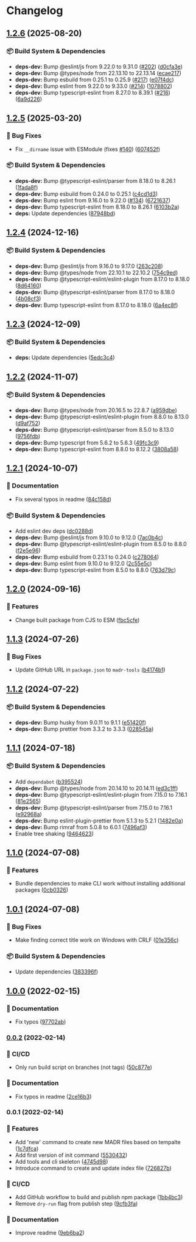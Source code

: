 # Changelog

## [1.2.6](https://github.com/nioe/madr-tools/compare/v1.2.5...v1.2.6) (2025-08-20)


### 📦 Build System & Dependencies

* **deps-dev:** Bump @eslint/js from 9.22.0 to 9.31.0 ([#202](https://github.com/nioe/madr-tools/issues/202)) ([d0cfa3e](https://github.com/nioe/madr-tools/commit/d0cfa3ee51714386ba0e9d34989076b0552cef78))
* **deps-dev:** Bump @types/node from 22.13.10 to 22.13.14 ([ecae217](https://github.com/nioe/madr-tools/commit/ecae21737ca2290dc379ecb2ea1e3d2f5f111c19))
* **deps-dev:** Bump esbuild from 0.25.1 to 0.25.9 ([#217](https://github.com/nioe/madr-tools/issues/217)) ([e07f4dc](https://github.com/nioe/madr-tools/commit/e07f4dc66adf9c8aa474f27f178d19e95827965e))
* **deps-dev:** Bump eslint from 9.22.0 to 9.33.0 ([#214](https://github.com/nioe/madr-tools/issues/214)) ([1078802](https://github.com/nioe/madr-tools/commit/107880271ffa88793edb26faa50203b32ac2f515))
* **deps-dev:** Bump typescript-eslint from 8.27.0 to 8.39.1 ([#216](https://github.com/nioe/madr-tools/issues/216)) ([6a9d226](https://github.com/nioe/madr-tools/commit/6a9d22641f92016c56dfc7280dd287c45ecec854))

## [1.2.5](https://github.com/nioe/madr-tools/compare/v1.2.4...v1.2.5) (2025-03-20)


### 🐛 Bug Fixes

* Fix `__dirname` issue with ESModule (fixes [#140](https://github.com/nioe/madr-tools/issues/140)) ([607452f](https://github.com/nioe/madr-tools/commit/607452f743ab1ae4f54a681145224762a56f714b))


### 📦 Build System & Dependencies

* **deps-dev:** Bump @typescript-eslint/parser from 8.18.0 to 8.26.1 ([1fada8f](https://github.com/nioe/madr-tools/commit/1fada8f57fe06f0527ecb7dfbec3216ca23d6aab))
* **deps-dev:** Bump esbuild from 0.24.0 to 0.25.1 ([c4cd1d3](https://github.com/nioe/madr-tools/commit/c4cd1d3986e051d57734088d292e58e8b607d07a))
* **deps-dev:** Bump eslint from 9.16.0 to 9.22.0 ([#134](https://github.com/nioe/madr-tools/issues/134)) ([6721637](https://github.com/nioe/madr-tools/commit/672163798110de5b25cd5f574d97db7e1927c090))
* **deps-dev:** Bump typescript-eslint from 8.18.0 to 8.26.1 ([6103b2a](https://github.com/nioe/madr-tools/commit/6103b2a2a2b4d0a343a65b02cf34d4327e441c8d))
* **deps:** Update dependencies ([87948bd](https://github.com/nioe/madr-tools/commit/87948bde007dc33f1e48a6d254ee7b627b905a65))

## [1.2.4](https://github.com/nioe/madr-tools/compare/v1.2.3...v1.2.4) (2024-12-16)


### 📦 Build System & Dependencies

* **deps-dev:** Bump @eslint/js from 9.16.0 to 9.17.0 ([263c208](https://github.com/nioe/madr-tools/commit/263c20894a8715767d796646d7a439437b55c292))
* **deps-dev:** Bump @types/node from 22.10.1 to 22.10.2 ([754c9ed](https://github.com/nioe/madr-tools/commit/754c9ed0fdb3b55291311bf637ab8f2cccb3d07b))
* **deps-dev:** Bump @typescript-eslint/eslint-plugin from 8.17.0 to 8.18.0 ([8d64160](https://github.com/nioe/madr-tools/commit/8d64160c63ed7a586f6050149da62f3307e6252a))
* **deps-dev:** Bump @typescript-eslint/parser from 8.17.0 to 8.18.0 ([4b08cf3](https://github.com/nioe/madr-tools/commit/4b08cf3e8427384c12cb16ad748ee5ba474ca350))
* **deps-dev:** Bump typescript-eslint from 8.17.0 to 8.18.0 ([6a4ec8f](https://github.com/nioe/madr-tools/commit/6a4ec8f4d9b0897ce418a72bc20e7ed3c0b607c5))

## [1.2.3](https://github.com/nioe/madr-tools/compare/v1.2.2...v1.2.3) (2024-12-09)


### 📦 Build System & Dependencies

* **deps:** Update dependencies ([5edc3c4](https://github.com/nioe/madr-tools/commit/5edc3c461ab4d61995f49f5fa088e03f4fbbe9ba))

## [1.2.2](https://github.com/nioe/madr-tools/compare/v1.2.1...v1.2.2) (2024-11-07)


### 📦 Build System & Dependencies

* **deps-dev:** Bump @types/node from 20.16.5 to 22.8.7 ([a959dbe](https://github.com/nioe/madr-tools/commit/a959dbe21c0208e454a505b679213d3a8898e234))
* **deps-dev:** Bump @typescript-eslint/eslint-plugin from 8.8.0 to 8.13.0 ([d9af752](https://github.com/nioe/madr-tools/commit/d9af75202243545e029b2fbea06a7ac293a9a628))
* **deps-dev:** Bump @typescript-eslint/parser from 8.5.0 to 8.13.0 ([9756fdb](https://github.com/nioe/madr-tools/commit/9756fdbbfbda9f9425d459078d28dd8e454159c9))
* **deps-dev:** Bump typescript from 5.6.2 to 5.6.3 ([49fc3c9](https://github.com/nioe/madr-tools/commit/49fc3c9e99a59ebc5cb7805addcf7f52c1503fc8))
* **deps-dev:** Bump typescript-eslint from 8.8.0 to 8.12.2 ([3808a58](https://github.com/nioe/madr-tools/commit/3808a589c1589d1743abf6f0726efc086e532019))

## [1.2.1](https://github.com/nioe/madr-tools/compare/v1.2.0...v1.2.1) (2024-10-07)


### 📖 Documentation

* Fix several typos in readme ([84c158d](https://github.com/nioe/madr-tools/commit/84c158d87e01b2c2b0a8966a35c5c673062830a1))


### 📦 Build System & Dependencies

* Add eslint dev deps ([dc0288d](https://github.com/nioe/madr-tools/commit/dc0288d70f9ea62f96f23b3ba1ce6104092bfa8f))
* **deps-dev:** Bump @eslint/js from 9.10.0 to 9.12.0 ([7ac0b4c](https://github.com/nioe/madr-tools/commit/7ac0b4c5e4075b306b26a762f923b7aeeca21a20))
* **deps-dev:** Bump @typescript-eslint/eslint-plugin from 8.5.0 to 8.8.0 ([f2e5e96](https://github.com/nioe/madr-tools/commit/f2e5e96319e16b50b2eac566a87562d913ec421d))
* **deps-dev:** Bump esbuild from 0.23.1 to 0.24.0 ([c278064](https://github.com/nioe/madr-tools/commit/c278064d1d0837bd44c953fd86e06426c947bdbe))
* **deps-dev:** Bump eslint from 9.10.0 to 9.12.0 ([2c55e5c](https://github.com/nioe/madr-tools/commit/2c55e5c34daf92f2eecc92a62b48acec25c6730f))
* **deps-dev:** Bump typescript-eslint from 8.5.0 to 8.8.0 ([763d79c](https://github.com/nioe/madr-tools/commit/763d79cefcc1f704ae12ae482a725f103415aefe))

## [1.2.0](https://github.com/nioe/madr-tools/compare/v1.1.3...v1.2.0) (2024-09-16)


### 🚀 Features

* Change built package from CJS to ESM ([fbc5cfe](https://github.com/nioe/madr-tools/commit/fbc5cfe7f86f284a11066e4cebd6f9e3f40375c7))

## [1.1.3](https://github.com/nioe/madr-tools/compare/v1.1.2...v1.1.3) (2024-07-26)


### 🐛 Bug Fixes

* Update GitHub URL in `package.json` to `madr-tools` ([b4174b1](https://github.com/nioe/madr-tools/commit/b4174b1c7717d22a8897cd18fb36d2c5b7a0596e))

## [1.1.2](https://github.com/nioe/madr-tools/compare/v1.1.1...v1.1.2) (2024-07-22)


### 📦 Build System & Dependencies

* **deps-dev:** Bump husky from 9.0.11 to 9.1.1 ([e51420f](https://github.com/nioe/madr-tools/commit/e51420f15424f48858e2421438f1a4bf635d870d))
* **deps-dev:** Bump prettier from 3.3.2 to 3.3.3 ([028545a](https://github.com/nioe/madr-tools/commit/028545af07b2cbfcacb338ccac656ed995ebd457))

## [1.1.1](https://github.com/nioe/madr-tools/compare/v1.1.0...v1.1.1) (2024-07-18)


### 📦 Build System & Dependencies

* Add `dependabot` ([b395524](https://github.com/nioe/madr-tools/commit/b395524fc4a328c9ce3b3400a3eaef3f3eecbd27))
* **deps-dev:** Bump @types/node from 20.14.10 to 20.14.11 ([ed3c1ff](https://github.com/nioe/madr-tools/commit/ed3c1ff226b9641286892ed14abcfe4e73211da6))
* **deps-dev:** Bump @typescript-eslint/eslint-plugin from 7.15.0 to 7.16.1 ([81e2565](https://github.com/nioe/madr-tools/commit/81e2565e22eafb2a015201920d581aaabf514f20))
* **deps-dev:** Bump @typescript-eslint/parser from 7.15.0 to 7.16.1 ([e92968a](https://github.com/nioe/madr-tools/commit/e92968a1eab29601ab269a0c0685ffcffa06d7e7))
* **deps-dev:** Bump eslint-plugin-prettier from 5.1.3 to 5.2.1 ([1482e0a](https://github.com/nioe/madr-tools/commit/1482e0a0dc9ae9158db778fb1300239379c40027))
* **deps-dev:** Bump rimraf from 5.0.8 to 6.0.1 ([7496af3](https://github.com/nioe/madr-tools/commit/7496af325ea2e399e405f76986506bb452e2e8e5))
* Enable tree shaking ([9464623](https://github.com/nioe/madr-tools/commit/946462320d1da69f0554699b47679e4bfe81d349))

## [1.1.0](https://github.com/nioe/madr-tools/compare/v1.0.1...v1.1.0) (2024-07-08)


### 🚀 Features

* Bundle dependencies to make CLI work without installing additional packages ([0cb0326](https://github.com/nioe/madr-tools/commit/0cb03264e7deb28550fffdb5af718d128ca0bfe2))

## [1.0.1](https://github.com/nioe/madr-tools/compare/v1.0.0...v1.0.1) (2024-07-08)


### 🐛 Bug Fixes

* Make finding correct title work on Windows with CRLF ([01e356c](https://github.com/nioe/madr-tools/commit/01e356c1979aec6a610c8621ae51938695dbc34c))


### 📦 Build System & Dependencies

* Update dependencies ([383396f](https://github.com/nioe/madr-tools/commit/383396fd6145f137c9bea3c810299ee6eb72d33d))

## [1.0.0](https://github.com/nioe/adr-tools/compare/v0.0.2...v1.0.0) (2022-02-15)

### 📖 Documentation

- Fix typos ([97702ab](https://github.com/nioe/adr-tools/commit/97702ab1f238432f95bf9ddf223fe2a6c9eefab6))

### [0.0.2](https://github.com/nioe/adr-tools/compare/v0.0.1...v0.0.2) (2022-02-14)

### 🔄 CI/CD

- Only run build script on branches (not tags) ([50c877e](https://github.com/nioe/adr-tools/commit/50c877ee59258580d071fc8f8ee20af096dc662d))

### 📖 Documentation

- Fix typos in readme ([2ce16b3](https://github.com/nioe/adr-tools/commit/2ce16b3c965e01f02591dfb269303866775f6491))

### 0.0.1 (2022-02-14)

### 🚀 Features

- Add 'new' command to create new MADR files based on tempalte ([1c7dfca](https://github.com/nioe/adr-tools/commit/1c7dfcaf5ce8cc4b43f0802d2296891df4b93c9e))
- Add first version of init command ([5530432](https://github.com/nioe/adr-tools/commit/5530432c5df2f2f3a30e9fa75f46ddf1c1118115))
- Add tools and cli skeleton ([4745d98](https://github.com/nioe/adr-tools/commit/4745d98a2d4d14afc70b2c62c8ff2335efc8dcbd))
- Introduce command to create and update index file ([726827b](https://github.com/nioe/adr-tools/commit/726827b0dc95058232dec0949ddfad4342ab3f51))

### 🔄 CI/CD

- Add GitHub workflow to build and publish npm package ([1bb4bc3](https://github.com/nioe/adr-tools/commit/1bb4bc33c96f67474547a3893b5ebea2b0227ee2))
- Remove `dry-run` flag from publish step ([9cfb3fa](https://github.com/nioe/adr-tools/commit/9cfb3fa8bbe585c13abafc653808a867b090d3cb))

### 📖 Documentation

- Improve readme ([9eb6ba2](https://github.com/nioe/adr-tools/commit/9eb6ba2b89e8f4b27be2549ac3020cdff4059f2e))
